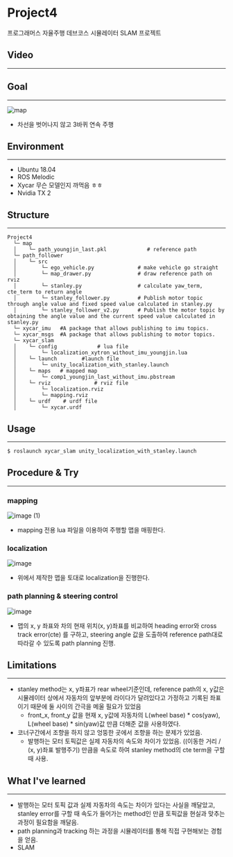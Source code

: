 # Project4
프로그래머스 자율주행 데브코스 시뮬레이터 SLAM 프로젝트

## Video
---


## Goal
---
![map](./image/map.png)
- 차선을 벗어나지 않고 3바퀴 연속 주행

## Environment
---
- Ubuntu 18.04
- ROS Melodic
- Xycar 무슨 모델인지 까먹음 ㅎㅎ
- Nvidia TX 2

## Structure
---
~~~
Project4
  └─ map
  │    └─ path_youngjin_last.pkl             # reference path
  └─ path_follower
  │    └─ src             
  │        └─ ego_vehicle.py              # make vehicle go straight
  │        └─ map_drawer.py               # draw reference path on rviz
  │        └─ stanley.py                  # calculate yaw_term, cte_term to return angle
  │        └─ stanley_follower.py         # Publish motor topic through angle value and fixed speed value calculated in stanley.py
  │        └─ stanley_follower_v2.py      # Publish the motor topic by obtaining the angle value and the current speed value calculated in stanley.py
  └─ xycar_imu   #A package that allows publishing to imu topics.
  └─ xycar_msgs  #A package that allows publishing to motor topics.
  └─ xycar_slam
  │    └─ config             # lua file
  │        └─ localization_xytron_without_imu_youngjin.lua           
  │    └─ launch        #launch file
  │        └─ unity_localization_with_stanley.launch        
  │    └─ maps   # mapped map
  │        └─ comp1_youngjin_last_without_imu.pbstream
  │    └─ rviz              # rviz file
  │        └─ localization.rviz
  │        └─ mapping.rviz
  │    └─ urdf    # urdf file
  │        └─ xycar.urdf
~~~

## Usage
---
~~~bash
$ roslaunch xycar_slam unity_localization_with_stanley.launch
~~~

## Procedure & Try
---
### mapping
![image (1)](https://user-images.githubusercontent.com/65532515/134115059-b5a23b5b-6c2d-4ff0-afbf-30df73460156.png)
- mapping 전용 lua 파일을 이용하여 주행할 맵을 매핑한다.
### localization
![image](https://user-images.githubusercontent.com/65532515/134115078-2363dcf3-bf48-4583-8581-e31ba3d6c4bd.png)
- 위에서 제작한 맵을 토대로 localization을 진행한다. 
### path planning & steering control
![image](https://user-images.githubusercontent.com/65532515/134119319-62f924a7-be56-4271-8923-5a333136f601.png)
- 맵의 x, y 좌표와 차의 현재 위치(x, y)좌표를 비교하여 heading error와 cross track error(cte) 를 구하고, steering angle 값을 도출하여 reference path대로 따라갈 수 있도록 path planning 진행.

## Limitations
---
- stanley method는 x, y좌표가 rear wheel기준인데, reference path의 x, y값은 시뮬레이터 상에서 자동차의 앞부분에 라이다가 달려있다고 가정하고 기록된 좌표이기 때문에 둘 사이의 간극을 메울 필요가 있었음 
  - front_x, front_y 값을 현재 x, y값에 자동차의 L(wheel base) * cos(yaw), L(wheel base) * sin(yaw)값 만큼 더해준 값을 사용하였다.
- 코너구간에서 조향을 하지 않고 엉뚱한 곳에서 조향을 하는 문제가 있었음.
  - 발행하는 모터 토픽값은 실제 자동차의 속도와 차이가 있었음. ((이동한 거리 / (x, y)좌표 발행주기) 만큼을 속도로 하여 stanley method의 cte term을 구할 때 사용.

## What I've learned
---
- 발행하는 모터 토픽 값과 실제 자동차의 속도는 차이가 있다는 사실을 깨달았고, stanley error를 구할 때 속도가 들어가는 method인 만큼 토픽값을 현실과 맞추는 과정이 필요함을 깨달음.
- path planning과 tracking 하는 과정을 시뮬레이터를 통해 직접 구현해보는 경험을 얻음.
- SLAM
